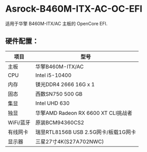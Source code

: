 # Asrock-B460M-ITX-AC-OC-EFI
适用于华擎 B460M-ITX/AC 主板的 OpenCore EFI.


## 硬件配置：

| 项目 | 型号 |
| --- | --- |
| 主板 | 华擎B460M-ITX/AC | 
| CPU | Intel i5-10400 |
| 内存 | 镁光DDR4 2666 16G x 1 | 
| 固态 | 西数SN750 500 GB | 
| 集显 | Intel UHD 630 | 
| 独显 | 华擎AMD Radeon RX 6600 XT CLI挑战者| 
| WiFi/蓝牙| 原装BCM94360CS2 | 
| 有线网卡 | 瑞昱RTL8156B USB 2.5G网卡/板载1G网卡 |
| 显示器 | 三星27寸4K(S27A702NWC) | 